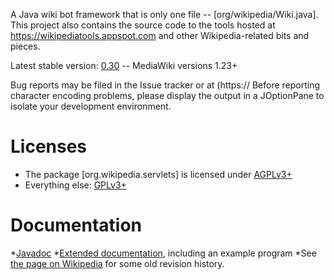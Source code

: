 A Java wiki bot framework that is only one file -- [org/wikipedia/Wiki.java]. 
This project also contains the source code to the tools hosted at https://wikipediatools.appspot.com
and other Wikipedia-related bits and pieces.

Latest stable version: [0.30](https://github.com/MER-C/wiki-java/releases/tag/0.30) -- 
MediaWiki versions 1.23+

Bug reports may be filed in the Issue tracker or at (https://
Before reporting character encoding problems, please display the output in a 
JOptionPane to isolate your development environment.

# Licenses

* The package [org.wikipedia.servlets] is licensed under [AGPLv3+](COPYING.AGPL)
* Everything else: [GPLv3+](COPYING.GPL)

# Documentation

*[Javadoc](https://wikipediatools.appspot.com/doc/index.html)
*[Extended documentation](https://github.com/MER-C/wiki-java/wiki/Extended-documentation),
 including an example program
*See [the page on Wikipedia](https://en.wikipedia.org/wiki/User:MER-C/Wiki.java)
 for some old revision history.